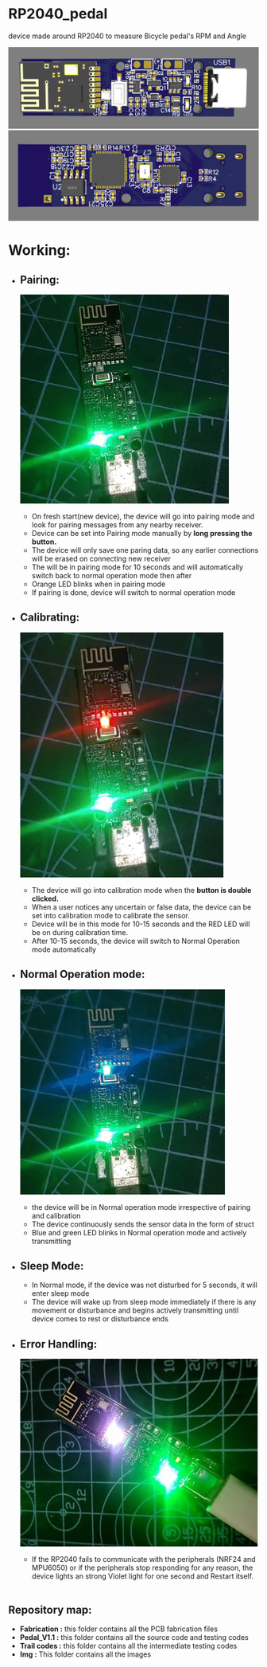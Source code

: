 # RP2040_pedal
device made around RP2040 to measure Bicycle pedal's RPM and Angle

![!Alt test](img/top.png)
![!Alt test](img/bottom.png)

# Working:

- ## Pairing:
    ![Alt text](img/pairing.gif)
  - On fresh start(new device), the device will go into pairing mode and look for pairing messages from any nearby receiver.
  - Device can be set into Pairing mode manually by **long pressing the button.**
  - The device will only save one paring data, so any earlier connections will be erased on connecting new receiver
  - The will be in pairing mode for 10 seconds and will automatically switch back to normal operation mode then after
  - Orange LED blinks when in pairing mode
  - If pairing is done, device will switch to normal operation mode

- ## Calibrating:
    ![Alt text](img/start_calibrating.png)
  - The device will go into calibration mode when the **button is double clicked.**
  - When a user notices any uncertain or false data, the device can be set into calibration mode to calibrate the sensor.
  - Device will be in this mode for 10-15 seconds and the RED LED will be on during calibration time.
  - After 10-15 seconds, the device will switch to Normal Operation mode automatically




- ## Normal Operation mode:
    ![Alt text](img/transmit_blink.gif)
  - the device will be in Normal operation mode irrespective of pairing and calibration
  - The device continuously sends the sensor data  in the form of struct
  - Blue and green LED blinks in Normal operation mode and actively transmitting





- ## Sleep Mode:
  - In Normal mode, if the device was not disturbed for 5 seconds, it will enter sleep mode
  - The device will wake up from sleep mode immediately if there is any movement or disturbance and begins actively transmitting until device comes to rest or disturbance ends





- ## Error Handling:
    ![Alt text](img/peripheral_error.jpg)
  - If the RP2040 fails to communicate with the peripherals (NRF24 and MPU6050) or if the peripherals stop responding for any reason, the device lights an strong Violet light for one second and Restart itself.
<br><br>

## Repository map:

- **Fabrication :** this folder contains all the PCB fabrication files
- **Pedal\_V1.1 :** this folder contains all the source code and testing codes
- **Trail codes :** this folder contains all the intermediate testing codes
- **Img :** This folder contains all the images


